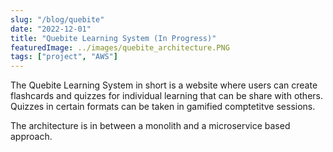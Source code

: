 ```yaml
---
slug: "/blog/quebite"
date: "2022-12-01"
title: "Quebite Learning System (In Progress)"
featuredImage: ../images/quebite_architecture.PNG
tags: ["project", "AWS"]
---
```

The Quebite Learning System in short is a website where users can create flashcards and quizzes for individual learning that can be share with others. Quizzes in certain formats can be taken in gamified comptetitve sessions. 

The architecture is in between a monolith and a microservice based approach. 

<!-- ![Quebite architecture](../images/quebite_architecture.PNG) -->


